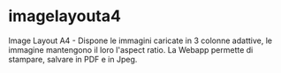 # imagelayouta4
Image Layout A4 - Dispone le immagini caricate in 3 colonne adattive, le immagine mantengono il loro l'aspect ratio. La Webapp permette di stampare, salvare in PDF e in Jpeg. 
